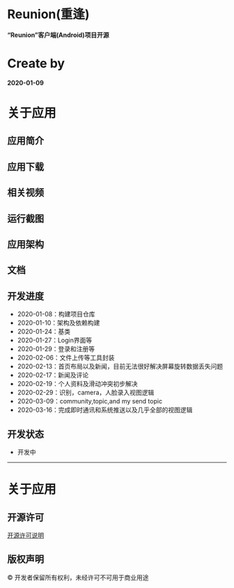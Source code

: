# Reunion(重逢)
**“Reunion”客户端(Android)项目开源**
# Create by
**2020-01-09**
# 关于应用
## 应用简介
## 应用下载
## 相关视频
## 运行截图
## 应用架构
## 文档
## 开发进度
* 2020-01-08：构建项目仓库
* 2020-01-10：架构及依赖构建
* 2020-01-24：基类
* 2020-01-27：Login界面等
* 2020-01-29：登录和注册等
* 2020-02-06：文件上传等工具封装
* 2020-02-13：首页布局以及新闻，目前无法很好解决屏幕旋转数据丢失问题
* 2020-02-17：新闻及评论
* 2020-02-19：个人资料及滑动冲突初步解决
* 2020-02-29：识别，camera，人脸录入视图逻辑
* 2020-03-09：community,topic,and my send topic
* 2020-03-16：完成即时通讯和系统推送以及几乎全部的视图逻辑
## 开发状态
* 开发中
****
# 关于应用
## 开源许可
[开源许可说明](https://github.com/CappuccinoZero/Reunion/blob/master/LICENSE)
## 版权声明
© 开发者保留所有权利，未经许可不可用于商业用途
